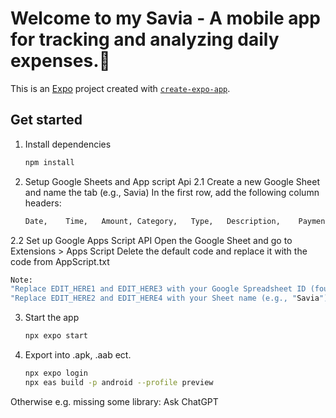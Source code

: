 # Welcome to my Savia - A mobile app for tracking and analyzing daily expenses.👋

This is an [Expo](https://expo.dev) project created with [`create-expo-app`](https://www.npmjs.com/package/create-expo-app).

## Get started

1. Install dependencies

   ```bash
   npm install
   ```

2. Setup Google Sheets and App script Api
2.1 Create a new Google Sheet and name the tab (e.g., Savia)
In the first row, add the following column headers:
   ```bash
   Date,	Time,	Amount,	Category,	Type,	Description,	Payment Method,	Note
   ```
2.2 Set up Google Apps Script API
Open the Google Sheet and go to Extensions > Apps Script
Delete the default code and replace it with the code from AppScript.txt
   ```bash
   Note:
   "Replace EDIT_HERE1 and EDIT_HERE3 with your Google Spreadsheet ID (found in the sheet's URL)."
   "Replace EDIT_HERE2 and EDIT_HERE4 with your Sheet name (e.g., "Savia")."
   ```

3. Start the app

   ```bash
   npx expo start
   ```

4. Export into .apk, .aab ect.
   ```bash
   npx expo login
   npx eas build -p android --profile preview
   ```

Otherwise
e.g. missing some library: Ask ChatGPT
